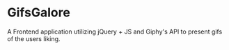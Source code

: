 # GifsGalore

A Frontend application utilizing jQuery + JS and Giphy's API to present gifs of the users liking.